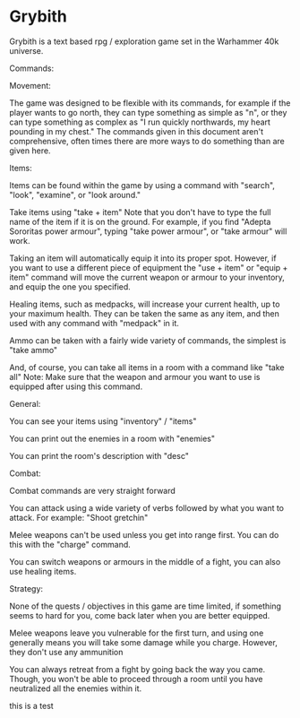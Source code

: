 # Grybith

Grybith is a text based rpg / exploration game set in the Warhammer 40k universe.

Commands:

Movement:

The game was designed to be flexible with its commands, for example if the player wants to go north, they
can type something as simple as "n", or they can type something as complex as "I run quickly northwards,
my heart pounding in my chest." The commands given in this document aren't comprehensive, often times there are more ways
to do something than are given here.

Items:

Items can be found within the game by using a command with "search", "look", "examine", or "look around."

Take items using "take + item" Note that you don't have to type the full name of the item if it is on the ground.
For example, if you find "Adepta Sororitas power armour", typing "take power armour", or "take armour" will work.

Taking an item will automatically equip it into its proper spot. However, if you want to use a different piece of equipment
the "use + item" or "equip + item" command will move the current weapon or armour to your inventory, and equip the one
you specified.

Healing items, such as medpacks, will increase your current health, up to your maximum health. They can be taken the same as
any item, and then used with any command with "medpack" in it.

Ammo can be taken with a fairly wide variety of commands, the simplest is "take ammo"

And, of course, you can take all items in a room with a command like "take all" Note: Make sure that the weapon and armour
you want to use is equipped after using this command.

General:

You can see your items using "inventory" / "items"

You can print out the enemies in a room with "enemies"

You can print the room's description with "desc"

Combat:

Combat commands are very straight forward

You can attack using a wide variety of verbs followed by what you want to attack. For example: "Shoot gretchin"

Melee weapons can't be used unless you get into range first. You can do this with the "charge" command.

You can switch weapons or armours in the middle of a fight, you can also use healing items.

Strategy:

None of the quests / objectives in this game are time limited, if something seems to hard for you, come back later
when you are better equipped.

Melee weapons leave you vulnerable for the first turn, and using one generally means you will take some damage while you
charge. However, they don't use any ammunition

You can always retreat from a fight by going back the way you came. Though, you won't be able to proceed through a room
until you have neutralized all the enemies within it.



this is a test